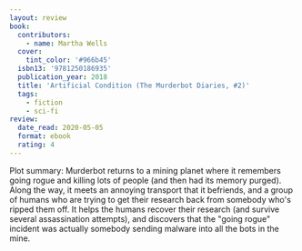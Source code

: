 ```yaml
---
layout: review
book:
  contributors:
    - name: Martha Wells
  cover:
    tint_color: '#966b45'
  isbn13: '9781250186935'
  publication_year: 2018
  title: 'Artificial Condition (The Murderbot Diaries, #2)'
  tags:
    - fiction
    - sci-fi
review:
  date_read: 2020-05-05
  format: ebook
  rating: 4
---
```


Plot summary: Murderbot returns to a mining planet where it remembers going rogue and killing lots of people (and then had its memory purged).
Along the way, it meets an annoying transport that it befriends, and a group of humans who are trying to get their research back from somebody who's ripped them off.
It helps the humans recover their research (and survive several assassination attempts), and discovers that the "going rogue" incident was actually somebody sending malware into all the bots in the mine.
